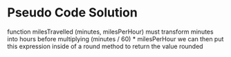 # Pseudo Code Solution

function milesTravelled (minutes, milesPerHour)
    must transform minutes into hours before multiplying
    (minutes / 60) * milesPerHour
    we can then put this expression inside of a round method to
    return the value rounded
